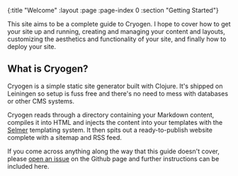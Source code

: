 {:title "Welcome"
 :layout :page
 :page-index 0
 :section "Getting Started"}

This site aims to be a complete guide to Cryogen. I hope to cover how to get your site up and running, creating and managing your content and layouts, customizing the aesthetics and functionality of your site, and finally how to deploy your site.

## What is Cryogen?

Cryogen is a simple static site generator built with Clojure. It's shipped on Leiningen so setup is fuss free and there's no need to mess with databases or other CMS systems. 

Cryogen reads through a directory containing your Markdown content, compiles it into HTML and injects the content into your templates with the [Selmer](https://github.com/yogthos/selmer) templating system. It then spits out a ready-to-publish website complete with a sitemap and RSS feed.
 
If you come across anything along the way that this guide doesn't cover, please [open an issue](https://github.com/lacarmen/cryogen/issues/new) on the Github page and further instructions can be included here.

